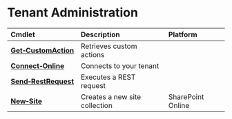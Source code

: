 # Tenant Administration 
Cmdlet|Description|Platform
:-----|:----------|:-------
**[Get&#8209;CustomAction](Get-CustomAction.md)** |Retrieves custom actions|
**[Connect&#8209;Online](Connect-Online.md)** |Connects to your tenant|
**[Send&#8209;RestRequest](Send-RestRequest.md)** |Executes a REST request|
**[New&#8209;Site](New-Site.md)** |Creates a new site collection|SharePoint Online
